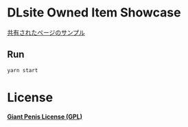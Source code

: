 # DLsite Owned Item Showcase


[共有されたページのサンプル](https://dois.netlify.com/?5d2df2ed6803304a0a431231)

## Run

```
yarn start
```

# License

[**Giant Penis License (GPL)**](http://giant-penis-license.org)
